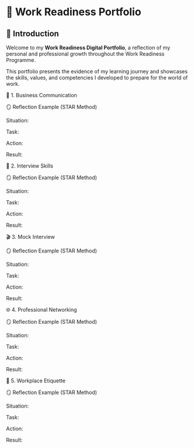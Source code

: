 # 💼 Work Readiness Portfolio 

## 🌿 Introduction  

Welcome to my **Work Readiness Digital Portfolio**, a reflection of my personal and professional growth throughout the Work Readiness Programme.  

This portfolio presents the evidence of my learning journey and showcases the skills, values, and competencies I developed to prepare for the world of work. 

💼 1. Business Communication



🪞 Reflection Example (STAR Method)

Situation: 

Task: 

Action:

Result:




🎤 2. Interview Skills

🪞 Reflection Example (STAR Method)

Situation: 

Task: 

Action: 

Result:




🎬 3. Mock Interview

🪞 Reflection Example (STAR Method)

Situation: 

Task: 

Action: 

Result:






🌐 4. Professional Networking


🪞 Reflection Example (STAR Method)

Situation: 

Task: 

Action: 

Result:





🏢 5. Workplace Etiquette

🪞 Reflection Example (STAR Method)

Situation: 

Task: 

Action:

Result:
